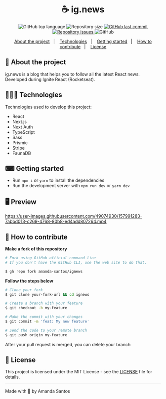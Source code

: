 <h1 align="center">
  ☕ ig.news
</h1>

<p align="center">
  <img alt="GitHub top language" src="https://img.shields.io/github/languages/top/amanda-santos/ignews">
  
  <img alt="Repository size" src="https://img.shields.io/github/repo-size/amanda-santos/ignews">
  
  <a href="https://github.com/amanda-santos/ignews/commits/master">
    <img alt="GitHub last commit" src="https://img.shields.io/github/last-commit/amanda-santos/ignews">
  </a>
  
  <a href="https://github.com/amanda-santos/ignews/issues">
    <img alt="Repository issues" src="https://img.shields.io/github/issues/amanda-santos/ignews">
  </a>
  
  <img alt="GitHub" src="https://img.shields.io/github/license/amanda-santos/ignews">
</p>

<p align="center">
  <a href="#-about-the-project">About the project</a>&nbsp;&nbsp;&nbsp;|&nbsp;&nbsp;&nbsp;
  <a href="#-technologies">Technologies</a>&nbsp;&nbsp;&nbsp;|&nbsp;&nbsp;&nbsp;
  <a href="#-getting-started">Getting started</a>&nbsp;&nbsp;&nbsp;|&nbsp;&nbsp;&nbsp;
  <a href="#-how-to-contribute">How to contribute</a>&nbsp;&nbsp;&nbsp;|&nbsp;&nbsp;&nbsp;
  <a href="#-license">License</a>
</p>

## 📝 About the project

<p>ig.news is a blog that helps you to follow all the latest React news. Developed during Ignite React (Rocketseat).</p>

## 👩🏻‍💻 Technologies

Technologies used to develop this project:

- React
- Next.js
- Next Auth
- TypeScript
- Sass
- Prismic
- Stripe
- FaunaDB

## ⌨ Getting started

- Run `npm i` or `yarn` to install the dependencies
- Run the development server with `npm run dev` or `yarn dev`

## 🖥 Preview
https://user-images.githubusercontent.com/49074930/157991283-7abbd013-c269-4768-80b8-ed4add807264.mp4

## 🤔 How to contribute

**Make a fork of this repository**

```bash
# Fork using GitHub official command line
# If you don't have the GitHub CLI, use the web site to do that.

$ gh repo fork amanda-santos/ignews
```

**Follow the steps below**

```bash
# Clone your fork
$ git clone your-fork-url && cd ignews

# Create a branch with your feature
$ git checkout -b my-feature

# Make the commit with your changes
$ git commit -m 'feat: My new feature'

# Send the code to your remote branch
$ git push origin my-feature
```

After your pull request is merged, you can delete your branch

## 📝 License

This project is licensed under the MIT License - see the [LICENSE](LICENSE) file for details.

---

Made with 💛 by Amanda Santos <br />
